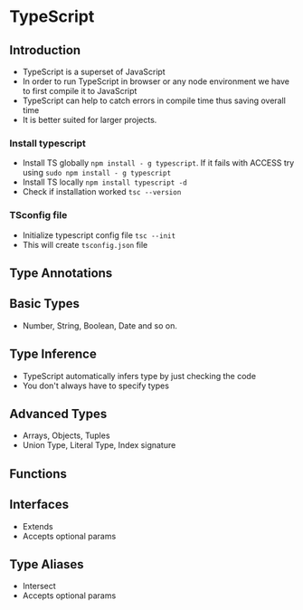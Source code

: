 # TypeScript

## Introduction

- TypeScript is a superset of JavaScript
- In order to run TypeScript in browser or any node environment we have to first compile it to JavaScript
- TypeScript can help to catch errors in compile time thus saving overall time
- It is better suited for larger projects.

### Install typescript
- Install TS globally `npm install - g typescript`. If it fails with ACCESS try using `sudo npm install - g typescript`
- Install TS locally `npm install typescript -d`
- Check if installation worked `tsc --version`

### TSconfig file
- Initialize typescript config file `tsc --init`
- This will create `tsconfig.json` file


## Type Annotations

## Basic Types
- Number, String, Boolean, Date and so on.

## Type Inference
- TypeScript automatically infers type by just checking the code
- You don't always have to specify types

## Advanced Types
- Arrays, Objects, Tuples
- Union Type, Literal Type, Index signature

## Functions


## Interfaces
- Extends
- Accepts optional params

## Type Aliases
- Intersect
- Accepts optional params









